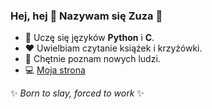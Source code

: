 ### Hej, hej 👋 Nazywam się Zuza 🤗

- 🌱 Uczę się języków **Python** i **C**.
- ❤ Uwielbiam czytanie książek i krzyżówki.
- 🤝 Chętnie poznam nowych ludzi.
- 💻 [Moja strona](https://hohela.github.io/)

✨ *Born to slay, forced to work* ✨
